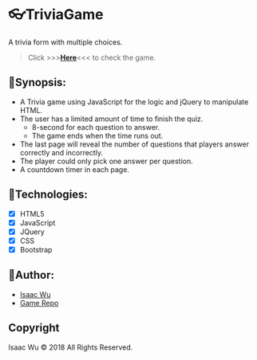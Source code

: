 # :eyeglasses:TriviaGame
A trivia form with multiple choices.

> Click  >>>**[Here](https://squall2046.github.io/Trivia-Game/)**<<<  to check the game.

## :facepunch:Synopsis:
* A Trivia game using JavaScript for the logic and jQuery to manipulate HTML. 
* The user has a limited amount of time to finish the quiz.
  * 8-second for each question to answer.
  * The game ends when the time runs out. 
* The last page will reveal the number of questions that players answer correctly and incorrectly.
* The player could only pick one answer per question.
* A countdown timer in each page.

## :facepunch:Technologies:
- [x] HTML5
- [x] JavaScript
- [x] JQuery
- [x] CSS
- [x] Bootstrap

## :facepunch:Author:
* [Isaac Wu](https://github.com/squall2046)
* [Game Repo](https://github.com/squall2046/Trivia-Game)

## Copyright
Isaac Wu © 2018 All Rights Reserved.
